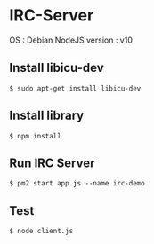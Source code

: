 # IRC-Server
OS : Debian
NodeJS version : v10

## Install libicu-dev
```shell
$ sudo apt-get install libicu-dev
```

## Install library
```shell
$ npm install
```

## Run IRC Server
```shell
$ pm2 start app.js --name irc-demo
```

## Test
```shell
$ node client.js
```